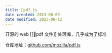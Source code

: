 ```yaml
---
title: 🤖pdf.js
date created: 2023-06-09
date modified: 2023-06-12
---
```


开源的 web [[🧐pdf 文件]] 处理库，几乎成为了标准

仓库地址：[github.com/mozilla/pdf.js](https://github.com/mozilla/pdf.js)